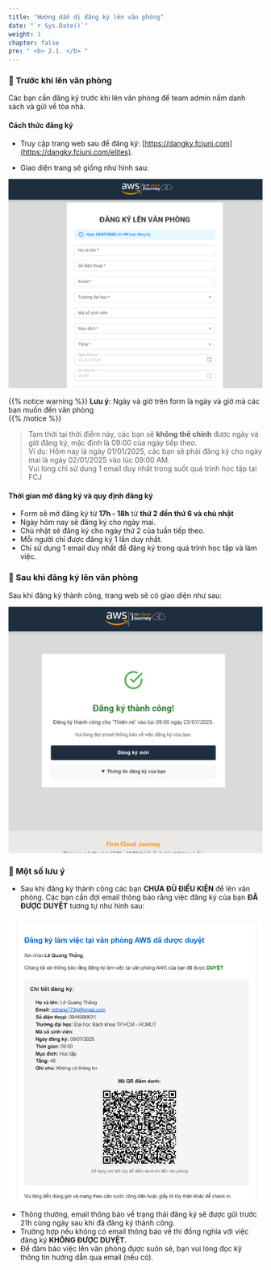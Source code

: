 ```yaml
---
title: "Hướng dẫn di đăng ký lên văn phòng"
date: "`r Sys.Date()`"
weight: 1
chapter: false
pre: " <b> 2.1. </b> "
---
```


### 📌 Trước khi lên văn phòng

Các bạn cần đăng ký trước khi lên văn phòng để team admin nắm danh sách và gửi về tòa nhà.

#### Cách thức đăng ký

- Truy cập trang web sau để đăng ký: [https://dangky.fcjuni.com](https://dangky.fcjuni.com/elites).
        
- Giao diện trang sẽ giống như hình sau:
        
![app-ui-1](/images/2-instructions/app-ui-1.png)
        
{{% notice warning %}}
**Lưu ý:** Ngày và giờ trên form là ngày và giờ mà các bạn muốn đến văn phòng  
{{% /notice %}}
            
> Tạm thời tại thời điểm này, các bạn sẽ **không thể chỉnh** được ngày và giờ đăng ký, mặc định là 09:00 của ngày tiếp theo. <br>
> Ví dụ: Hôm nay là ngày 01/01/2025, các bạn sẽ phải đăng ký cho ngày mai là ngày 02/01/2025 vào lúc 09:00 AM. <br>
> Vui lòng chỉ sử dụng 1 email duy nhất trong suốt quá trình học tập tại FCJ

#### Thời gian mở đăng ký và quy định đăng ký
- Form sẽ mở đăng ký từ **17h - 18h** từ **thứ 2 đến thứ 6 và chủ nhật**
- Ngày hôm nay sẽ đăng ký cho ngày mai.
- Chủ nhật sẽ đăng ký cho ngày thứ 2 của tuần tiếp theo.
- Mỗi người chỉ được đăng ký 1 lần duy nhất.
- Chỉ sử dụng 1 email duy nhất để đăng ký trong quá trình học tập và làm việc.

### 📌 Sau khi đăng ký lên văn phòng

Sau khi đăng ký thành công, trang web sẽ có giao diện như sau:

![app-ui-2](/images/2-instructions/app-ui-2.png)

### 📌 Một số lưu ý

- Sau khi đăng ký thành công các bạn **CHƯA ĐỦ ĐIỀU KIỆN** để lên văn phòng. Các bạn cần đợi email thông báo rằng việc đăng ký của bạn **ĐÃ ĐƯỢC DUYỆT** tương tự như hình sau:

![app-ui-2](/images/2-instructions/app-ui-3.png)

- Thông thường, email thông báo về trạng thái đăng ký sẽ được gửi trước 21h cùng ngày sau khi đã đăng ký thành công.
- Trường hợp nếu không có email thông báo về thì đồng nghĩa với việc đăng ký **KHÔNG ĐƯỢC DUYỆT.**
- Để đảm bảo việc lên văn phòng được suôn sẻ, bạn vui lòng đọc kỹ thông tin hướng dẫn qua email (nếu có).